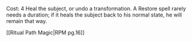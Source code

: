 Cost: 4 
Heal the subject, or undo a transformation. A Restore spell rarely needs a duration; if it heals the subject back to his normal state, he will remain that way. 

[[Ritual Path Magic|RPM pg.16]]